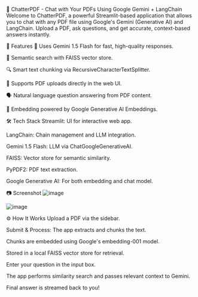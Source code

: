 📄 ChatterPDF - Chat with Your PDFs Using Google Gemini + LangChain
Welcome to ChatterPDF, a powerful Streamlit-based application that allows you to chat with any PDF file using Google's Gemini (Generative AI) and LangChain. Upload a PDF, ask questions, and get accurate, context-based answers instantly.

🚀 Features
🤖 Uses Gemini 1.5 Flash for fast, high-quality responses.

🧠 Semantic search with FAISS vector store.

🔍 Smart text chunking via RecursiveCharacterTextSplitter.

📂 Supports PDF uploads directly in the web UI.

🗣️ Natural language question answering from PDF content.

🧠 Embedding powered by Google Generative AI Embeddings.

🛠️ Tech Stack
Streamlit: UI for interactive web app.

LangChain: Chain management and LLM integration.

Gemini 1.5 Flash: LLM via ChatGoogleGenerativeAI.

FAISS: Vector store for semantic similarity.

PyPDF2: PDF text extraction.

Google Generative AI: For both embedding and chat model.

📷 Screenshot
![image](https://github.com/user-attachments/assets/27cc3e9a-56d3-4773-9f91-0fa3588c8a0e)

![image](https://github.com/user-attachments/assets/8bcf6836-662f-4b82-bb1a-84e8e00491d0)


⚙️ How It Works
Upload a PDF via the sidebar.

Submit & Process: The app extracts and chunks the text.

Chunks are embedded using Google's embedding-001 model.

Stored in a local FAISS vector store for retrieval.

Enter your question in the input box.

The app performs similarity search and passes relevant context to Gemini.

Final answer is streamed back to you!
